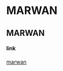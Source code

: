 # MARWAN
## MARWAN

#### link
[marwan](https://www.youtube.com/watch?v=dy5kYVyYisQ&list=RD8cawCGKqEi0&index=3)
